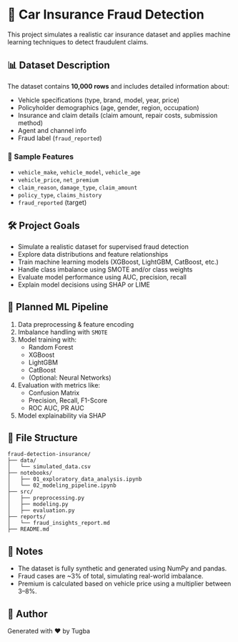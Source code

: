 
# 🚗 Car Insurance Fraud Detection

This project simulates a realistic car insurance dataset and applies machine learning techniques to detect fraudulent claims.

## 📊 Dataset Description

The dataset contains **10,000 rows** and includes detailed information about:
- Vehicle specifications (type, brand, model, year, price)
- Policyholder demographics (age, gender, region, occupation)
- Insurance and claim details (claim amount, repair costs, submission method)
- Agent and channel info
- Fraud label (`fraud_reported`)

### 🧾 Sample Features
- `vehicle_make`, `vehicle_model`, `vehicle_age`
- `vehicle_price`, `net_premium`
- `claim_reason`, `damage_type`, `claim_amount`
- `policy_type`, `claims_history`
- `fraud_reported` (target)

## 🛠️ Project Goals

- Simulate a realistic dataset for supervised fraud detection
- Explore data distributions and feature relationships
- Train machine learning models (XGBoost, LightGBM, CatBoost, etc.)
- Handle class imbalance using SMOTE and/or class weights
- Evaluate model performance using AUC, precision, recall
- Explain model decisions using SHAP or LIME

## 🧪 Planned ML Pipeline

1. Data preprocessing & feature encoding
2. Imbalance handling with `SMOTE`
3. Model training with:
   - Random Forest
   - XGBoost
   - LightGBM
   - CatBoost
   - (Optional: Neural Networks)
4. Evaluation with metrics like:
   - Confusion Matrix
   - Precision, Recall, F1-Score
   - ROC AUC, PR AUC
5. Model explainability via SHAP

## 📁 File Structure

```
fraud-detection-insurance/
├── data/
│   └── simulated_data.csv
├── notebooks/
│   ├── 01_exploratory_data_analysis.ipynb
│   └── 02_modeling_pipeline.ipynb
├── src/
│   ├── preprocessing.py
│   ├── modeling.py
│   ├── evaluation.py
├── reports/
│   └── fraud_insights_report.md
├── README.md
```

## 📌 Notes

- The dataset is fully synthetic and generated using NumPy and pandas.
- Fraud cases are ~3% of total, simulating real-world imbalance.
- Premium is calculated based on vehicle price using a multiplier between 3–8%.

## 👤 Author

Generated with ❤️ by Tugba
